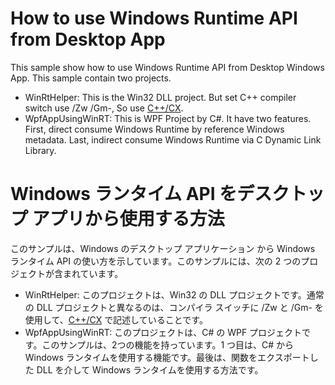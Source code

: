 ﻿# How to use Windows Runtime API from Desktop App
This sample show how to use Windows Runtime API from Desktop Windows App. This sample contain two projects.
- WinRtHelper: This is the Win32 DLL project. But set C++ compiler switch use /Zw /Gm-, So use [C++/CX](http://go.microsoft.com/fwlink/p/?LinkId=255561).
- WpfAppUsingWinRT: This is WPF Project by C#. It have two features. First, direct consume Windows Runtime by reference Windows metadata. Last, indirect consume Windows Runtime via C Dynamic Link Library.



# Windows ランタイム API をデスクトップ アプリから使用する方法
このサンプルは、Windows のデスクトップ アプリケーション から Windows ランタイム API の使い方を示しています。このサンプルには、次の 2 つのプロジェクトが含まれています。 
- WinRtHelper: このプロジェクトは、Win32 の DLL プロジェクトです。通常の DLL プロジェクトと異なるのは、コンパイラ スイッチに /Zw と /Gm- を使用して、[C++/CX](http://go.microsoft.com/fwlink/p/?LinkId=255561) で記述していることです。
-  WpfAppUsingWinRT: このプロジェクトは、C# の WPF プロジェクトです。このサンプルは、2つの機能を持っています。1 つ目は、C# から Windows ランタイムを使用する機能です。最後は、関数をエクスポートした DLL を介して Windows ランタイムを使用する方法です。
